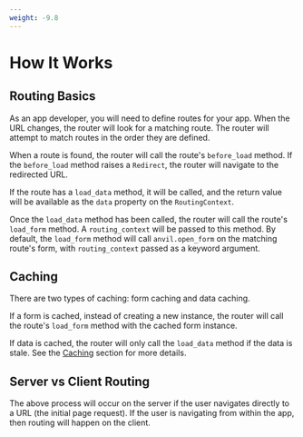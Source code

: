 ```yaml
---
weight: -9.8
---
```


# How It Works

## Routing Basics

As an app developer, you will need to define routes for your app.
When the URL changes, the router will look for a matching route.
The router will attempt to match routes in the order they are defined.

When a route is found, the router will call the route's `before_load` method.
If the `before_load` method raises a `Redirect`, the router will navigate to the redirected URL.

If the route has a `load_data` method, it will be called, and the return value will be available as the `data` property on the `RoutingContext`.

Once the `load_data` method has been called, the router will call the route's `load_form` method. A `routing_context` will be passed to this method. By default, the `load_form` method will call `anvil.open_form` on the matching route's form, with `routing_context` passed as a keyword argument.

## Caching

There are two types of caching: form caching and data caching.

If a form is cached, instead of creating a new instance, the router will call the route's `load_form` method with the cached form instance.

If data is cached, the router will only call the `load_data` method if the data is stale. See the [Caching](/caching) section for more details.

## Server vs Client Routing

The above process will occur on the server if the user navigates directly to a URL (the initial page request). If the user is navigating from within the app, then routing will happen on the client.
